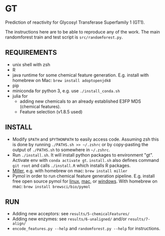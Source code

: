 # GT
Prediction of reactivity for Glycosyl Transferase Superfamily 1 (GT1).

The instructions here are to be able to reproduce any of the work.
The main randomforest train and test script is `src/randomforest.py`.

## REQUIREMENTS
- unix shell with zsh
- R
- java runtime for some chemical feature generation.
  E.g. install with homebrew on Mac: `brew install adoptopenjdk8`
- pip
- miniconda for python 3, e.g. use `./install_conda.sh`
- julia for
  - adding new chemicals to an already established E3FP MDS (chemical 
    features).
  - Feature selection (v1.8.5 used)

## INSTALL
- Modify `$PATH` and `$PYTHONPATH` to easily access code. Assuming zsh this is 
  done by running `./PATHS.sh >> ~/.zshrc` or by copy-pasting the output of 
  `./PATHS.sh` to somewhere in `~/.zshrc`.
- Run `./install.sh`. It will install python packages to environment "gt". 
  Activate env with `conda activate gt`.
  `install.sh` also defines command `git root` and calls `./install.R` which 
  installs R packages.
- [Miller](https://github.com/johnkerl/miller), e.g. with homebrew on mac: 
  `brew install miller`
- Pymol in order to run chemical feature generation pipeline. E.g. install free 
  open source pymol for [linux](https://pymolwiki.org/index.php/Linux_Install), 
  [mac](https://pymolwiki.org/index.php/MAC_Install), or 
  [windows](https://pymolwiki.org/index.php/Windows_Install). With homebrew on 
  mac: `brew install brewsci/bio/pymol`

## RUN
- Adding new acceptors: see `results/5-chemicalFeatures/`
- Adding new enzymes: see `results/6-unaligned/` and/or `results/7-align/`
- `encode_features.py --help` and `randomforest.py --help` for instructions.

